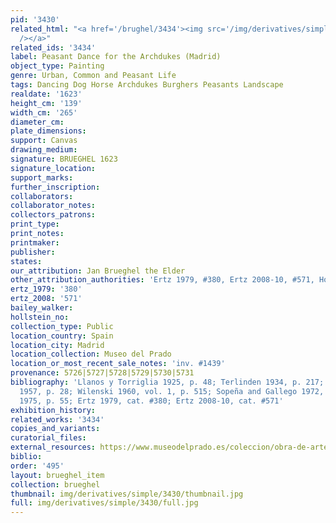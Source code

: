 ```yaml
---
pid: '3430'
related_html: "<a href='/brughel/3434'><img src='/img/derivatives/simple/3434/thumbnail.jpg'
  /></a>"
related_ids: '3434'
label: Peasant Dance for the Archdukes (Madrid)
object_type: Painting
genre: Urban, Common and Peasant Life
tags: Dancing Dog Horse Archdukes Burghers Peasants Landscape
realdate: '1623'
height_cm: '139'
width_cm: '265'
diameter_cm: 
plate_dimensions: 
support: Canvas
drawing_medium: 
signature: BRUEGHEL 1623
signature_location: 
support_marks: 
further_inscription: 
collaborators: 
collaborator_notes: 
collectors_patrons: 
print_type: 
print_notes: 
printmaker: 
publisher: 
states: 
our_attribution: Jan Brueghel the Elder
other_attribution_authorities: 'Ertz 1979, #380, Ertz 2008-10, #571, Honig database'
ertz_1979: '380'
ertz_2008: '571'
bailey_walker: 
hollstein_no: 
collection_type: Public
location_country: Spain
location_city: Madrid
location_collection: Museo del Prado
location_or_most_recent_sale_notes: 'inv. #1439'
provenance: 5726|5727|5728|5729|5730|5731
bibliography: 'Llanos y Torriglia 1925, p. 48; Terlinden 1934, p. 217; Speth-Holterhoff
  1957, p. 28; Wilenski 1960, vol. 1, p. 515; Sopeña and Gallego 1972, p. 152; Madrid
  1975, p. 55; Ertz 1979, cat. #380; Ertz 2008-10, cat. #571'
exhibition_history: 
related_works: '3434'
copies_and_variants: 
curatorial_files: 
external_resources: https://www.museodelprado.es/coleccion/obra-de-arte/baile-campestre-ante-los-archiduques/6e853fbb-18a8-4d9f-89d7-129ab18c8bf0
biblio: 
order: '495'
layout: brueghel_item
collection: brueghel
thumbnail: img/derivatives/simple/3430/thumbnail.jpg
full: img/derivatives/simple/3430/full.jpg
---
```

